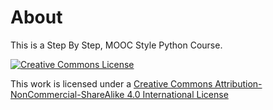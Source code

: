 # About

This is a Step By Step, MOOC Style Python Course.

[![Creative Commons License](https://i.creativecommons.org/l/by-nc-sa/4.0/88x31.png)](license.md)

This work is licensed under a [Creative Commons Attribution-NonCommercial-ShareAlike 4.0 International License](license.md)

